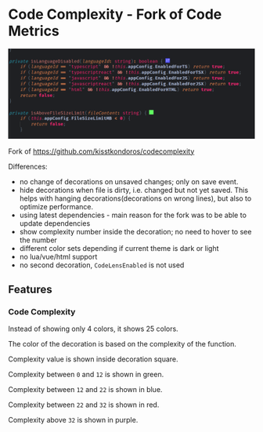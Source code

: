 # Code Complexity - Fork of Code Metrics

![image](images/show.png)

Fork of https://github.com/kisstkondoros/codecomplexity

Differences:

- no change of decorations on unsaved changes; only on save event.
- hide decorations when file is dirty, i.e. changed but not yet saved. This helps with hanging decorations(decorations on wrong lines), but also to optimize performance.
- using latest dependencies - main reason for the fork was to be able to update dependencies
- show complexity number inside the decoration; no need to hover to see the number
- different color sets depending if current theme is dark or light
- no lua/vue/html support
- no second decoration, `CodeLensEnabled` is not used

## Features

### Code Complexity

Instead of showing only 4 colors, it shows 25 colors. 

The color of the decoration is based on the complexity of the function.

Complexity value is shown inside decoration square.

Complexity between `0` and `12` is shown in green.

Complexity between `12` and `22` is shown in blue. 

Complexity between `22` and `32` is shown in red. 

Complexity above `32` is shown in purple.
